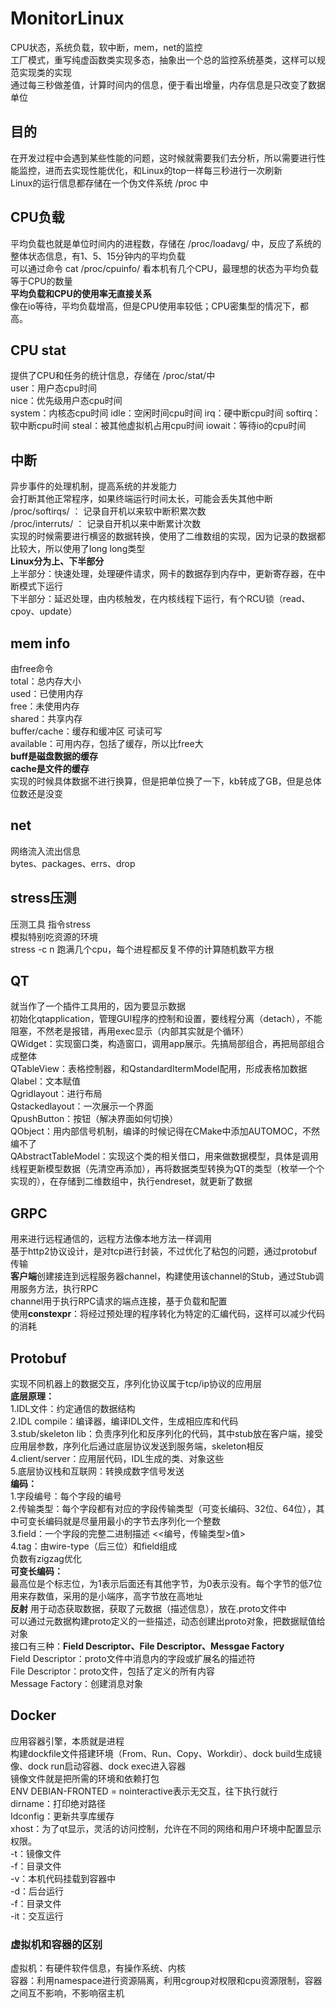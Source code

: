 # MonitorLinux
CPU状态，系统负载，软中断，mem，net的监控  
工厂模式，重写纯虚函数类实现多态，抽象出一个总的监控系统基类，这样可以规范实现类的实现  
通过每三秒做差值，计算时间内的信息，便于看出增量，内存信息是只改变了数据单位

## 目的
在开发过程中会遇到某些性能的问题，这时候就需要我们去分析，所以需要进行性能监控，进而去实现性能优化，和Linux的top一样每三秒进行一次刷新  
Linux的运行信息都存储在一个伪文件系统  /proc 中  

## CPU负载
平均负载也就是单位时间内的进程数，存储在 /proc/loadavg/ 中，反应了系统的整体状态信息，有1、5、15分钟内的平均负载  
可以通过命令 cat /proc/cpuinfo/ 看本机有几个CPU，最理想的状态为平均负载等于CPU的数量  
**平均负载和CPU的使用率无直接关系**  
像在io等待，平均负载增高，但是CPU使用率较低；CPU密集型的情况下，都高。  

## CPU stat
提供了CPU和任务的统计信息，存储在 /proc/stat/中  
user：用户态cpu时间  
nice：优先级用户态cpu时间  
system：内核态cpu时间
idle：空闲时间cpu时间
irq：硬中断cpu时间
softirq：软中断cpu时间
steal：被其他虚拟机占用cpu时间
iowait：等待io的cpu时间

## 中断
异步事件的处理机制，提高系统的并发能力  
会打断其他正常程序，如果终端运行时间太长，可能会丢失其他中断
/proc/softirqs/ ： 记录自开机以来软中断积累次数  
/proc/interruts/ ： 记录自开机以来中断累计次数  
实现的时候需要进行横竖的数据转换，使用了二维数组的实现，因为记录的数据都比较大，所以使用了long long类型  
**Linux分为上、下半部分**  
上半部分：快速处理，处理硬件请求，网卡的数据存到内存中，更新寄存器，在中断模式下运行  
下半部分：延迟处理，由内核触发，在内核线程下运行，有个RCU锁（read、cpoy、update）  


## mem info
由free命令  
total：总内存大小  
used：已使用内存  
free：未使用内存  
shared：共享内存  
buffer/cache：缓存和缓冲区  可读可写  
available：可用内存，包括了缓存，所以比free大  
**buff是磁盘数据的缓存**  
**cache是文件的缓存**  
实现的时候具体数据不进行换算，但是把单位换了一下，kb转成了GB，但是总体位数还是没变

## net
网络流入流出信息  
bytes、packages、errs、drop  

## stress压测
压测工具   指令stress <options>  
模拟特别吃资源的环境  
stress -c n   跑满几个cpu，每个进程都反复不停的计算随机数平方根  

## QT
就当作了一个插件工具用的，因为要显示数据    
初始化qtapplication，管理GUI程序的控制和设置，要线程分离（detach），不能阻塞，不然老是报错，再用exec显示（内部其实就是个循环）  
QWidget：实现窗口类，构造窗口，调用app展示。先搞局部组合，再把局部组合成整体  
QTableView：表格控制器，和QstandardItermModel配用，形成表格加数据  
Qlabel：文本赋值  
Qgridlayout：进行布局  
Qstackedlayout：一次展示一个界面  
QpushButton：按钮（解决界面如何切换）  
QObject：用内部信号机制，编译的时候记得在CMake中添加AUTOMOC，不然编不了  
QAbstractTableModel：实现这个类的相关借口，用来做数据模型，具体是调用线程更新模型数据（先清空再添加），再将数据类型转换为QT的类型（枚举一个个实现的），在存储到二维数组中，执行endreset，就更新了数据  

## GRPC
用来进行远程通信的，远程方法像本地方法一样调用  
基于http2协议设计，是对tcp进行封装，不过优化了粘包的问题，通过protobuf传输  
**客户端**创建接连到远程服务器channel，构建使用该channel的Stub，通过Stub调用服务方法，执行RPC  
channel用于执行RPC请求的端点连接，基于负载和配置  
使用**constexpr**：将经过预处理的程序转化为特定的汇编代码，这样可以减少代码的消耗  

## Protobuf  
实现不同机器上的数据交互，序列化协议属于tcp/ip协议的应用层  
**底层原理：**  
1.IDL文件：约定通信的数据结构  
2.IDL compile：编译器，编译IDL文件，生成相应库和代码  
3.stub/skeleton lib：负责序列化和反序列化的代码，其中stub放在客户端，接受应用层参数，序列化后通过底层协议发送到服务端，skeleton相反  
4.client/server：应用层代码，IDL生成的类、对象这些  
5.底层协议栈和互联网：转换成数字信号发送  
**编码：**  
1.字段编号：每个字段的编号  
2.传输类型：每个字段都有对应的字段传输类型（可变长编码、32位、64位），其中可变长编码就是尽量用最小的字节去序列化一个整数  
3.field：一个字段的完整二进制描述 <<编号，传输类型>值>  
4.tag：由wire-type（后三位）和field组成  
负数有zigzag优化  
**可变长编码：**  
最高位是个标志位，为1表示后面还有其他字节，为0表示没有。每个字节的低7位用来存数值，采用的是小端序，高字节放在高地址  
**反射**
用于动态获取数据，获取了元数据（描述信息），放在.proto文件中  
可以通过元数据构建proto定义的一些描述，动态创建出proto对象，把数据赋值给对象  
接口有三种：**Field Descriptor、File Descriptor、Messgae Factory**  
Field Descriptor：proto文件中消息内的字段或扩展名的描述符  
File Descriptor：proto文件，包括了定义的所有内容  
Message Factory：创建消息对象  

## Docker
应用容器引擎，本质就是进程  
构建dockfile文件搭建环境（From、Run、Copy、Workdir）、dock build生成镜像、dock run启动容器、dock exec进入容器  
镜像文件就是把所需的环境和依赖打包  
ENV DEBIAN-FRONTED = nointeractive表示无交互，往下执行就行  
dirname：打印绝对路径  
Idconfig：更新共享库缓存  
xhost：为了qt显示，灵活的访问控制，允许在不同的网络和用户环境中配置显示权限。  
-t：镜像文件  
-f：目录文件  
-v：本机代码挂载到容器中  
-d：后台运行  
-f：目录文件  
-it：交互运行  

### 虚拟机和容器的区别
虚拟机：有硬件软件信息，有操作系统、内核  
容器：利用namespace进行资源隔离，利用cgroup对权限和cpu资源限制，容器之间互不影响，不影响宿主机  

